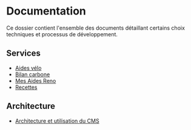 # Documentation

Ce dossier contient l'ensemble des documents détaillant certains choix
techniques et processus de développement.

## Services

- [Aides vélo](./aides-velo.md)
- [Bilan carbone](./bilan-carbone-ngc.md)
- [Mes Aides Reno](./mes-aides-reno.md)
- [Recettes](./recettes.md)

## Architecture

- [Architecture et utilisation du CMS](./cms.md)
